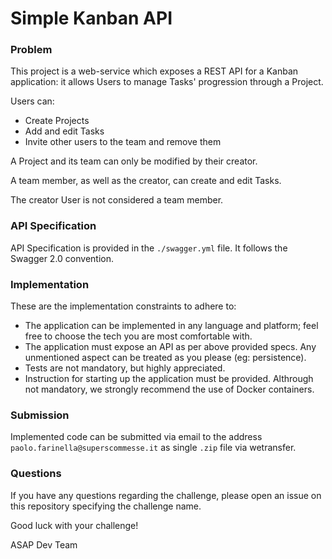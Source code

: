 
# Simple Kanban API

### Problem
This project is a web-service which exposes a REST API for a Kanban application: it allows Users to manage Tasks' progression through a Project.

Users can:
- Create Projects
- Add and edit Tasks
- Invite other users to the team and remove them

A Project and its team can only be modified by their creator.

A team member, as well as the creator, can create and edit Tasks.

The creator User is not considered a team member.

### API Specification
API Specification is provided in the `./swagger.yml` file. It follows the Swagger 2.0 convention.

### Implementation
These are the implementation constraints to adhere to:

- The application can be implemented in any language and platform; feel free to choose the tech you are most comfortable with.
- The application must expose an API as per above provided specs. Any unmentioned aspect can be treated as you please (eg: persistence).
- Tests are not mandatory, but highly appreciated.
- Instruction for starting up the application must be provided. Althrough not mandatory, we strongly recommend the use of Docker containers.

### Submission
Implemented code can be submitted via email to the address `paolo.farinella@superscommesse.it` as single `.zip` file via wetransfer.

### Questions
If you have any questions regarding the challenge, please open an issue on this repository specifying the challenge name.

Good luck with your challenge!

ASAP Dev Team
